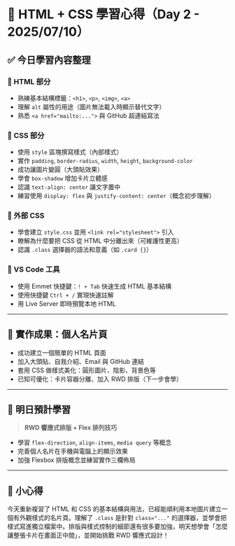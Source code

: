 # 🧠 HTML + CSS 學習心得（Day 2 - 2025/07/10）

## ✅ 今日學習內容整理

### 🧱 HTML 部分
- 熟練基本結構標籤：`<h1>`, `<p>`, `<img>`, `<a>`
- 理解 `alt` 屬性的用途（圖片無法載入時顯示替代文字）
- 熟悉 `<a href="mailto:...">` 與 GitHub 超連結寫法

### 🎨 CSS 部分
- 使用 `style` 區塊撰寫樣式（內部樣式）
- 實作 `padding`, `border-radius`, `width`, `height`, `background-color`
- 成功讓圖片變圓（大頭貼效果）
- 學會 `box-shadow` 增加卡片立體感
- 認識 `text-align: center` 讓文字置中
- 練習使用 `display: flex` 與 `justify-content: center`（概念初步理解）

### 📂 外部 CSS
- 學會建立 `style.css` 並用 `<link rel="stylesheet">` 引入
- 瞭解為什麼要把 CSS 從 HTML 中分離出來（可維護性更高）
- 認識 `.class` 選擇器的語法和意義（如 `.card {}`）

### 🧰 VS Code 工具
- 使用 Emmet 快捷鍵：`! + Tab` 快速生成 HTML 基本結構
- 使用快捷鍵 `Ctrl + /` 實現快速註解
- 用 Live Server 即時預覽本地 HTML

---

## 🧪 實作成果：個人名片頁

- 成功建立一個簡單的 HTML 頁面
- 加入大頭貼、自我介紹、Email 與 GitHub 連結
- 套用 CSS 做樣式美化：圓形圖片、陰影、背景色等
- 已知可優化：卡片容器分離、加入 RWD 排版（下一步會學）

---

## 📌 明日預計學習
> **RWD 響應式排版 + Flex 排列技巧**

- 學習 `flex-direction`, `align-items`, `media query` 等概念
- 完善個人名片在手機與電腦上的顯示效果
- 加強 Flexbox 排版概念並練習實作三欄佈局

---

## 📝 小心得
今天重新複習了 HTML 和 CSS 的基本結構與用法，已經能順利用本地圖片建立一個有外觀樣式的名片頁。理解了 `.class` 是針對 `class="..."` 的選擇器，並學會把樣式寫進獨立檔案中。排版與樣式控制的細節還有很多要加強，明天想學會「怎麼讓整張卡片在畫面正中間」，並開始挑戰 RWD 響應式設計！

